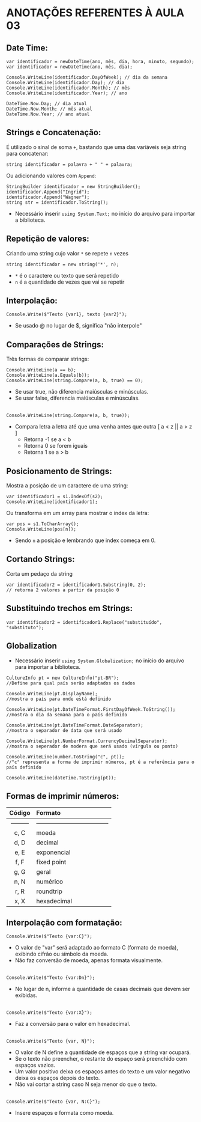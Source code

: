 # ANOTAÇÕES REFERENTES À AULA 03

## Date Time:

```
var identificador = newDateTime(ano, mês, dia, hora, minuto, segundo);
var identificador = newDateTime(ano, mês, dia);

Console.WriteLine(identificador.DayOfWeek); // dia da semana
Console.WriteLine(identificador.Day); // dia
Console.WriteLine(identificador.Month); // mês
Console.WriteLine(identificador.Year); // ano

DateTime.Now.Day; // dia atual
DateTime.Now.Month; // mês atual
DateTime.Now.Year; // ano atual
```

## Strings e Concatenação:

É utilizado o sinal de soma `+`, bastando que uma das variáveis seja string para concatenar:

```
string identificador = palavra + " " + palavra;
```

Ou adicionando valores com `Append`:

```
StringBuilder identificador = new StringBuilder();
identificador.Append("Ingrid");
identificador.Append("Wagner");
string str = identificador.ToString();
```

* Necessário inserir `using System.Text;` no início do arquivo para importar a biblioteca.

## Repetição de valores:

Criando uma string cujo valor `*` se repete `n` vezes

```
string identificador = new string('*', n);
```

* `*` é o caractere ou texto que será repetido
* `n` é a quantidade de vezes que vai se repetir

## Interpolação:

```
Console.Write($"Texto {var1}, texto {var2}");
```

* Se usado @ no lugar de $, significa "não interpole"

## Comparações de Strings:

Três formas de comparar strings:

```
Console.WriteLine(a == b);
Console.WriteLine(a.Equals(b));
Console.WriteLine(string.Compare(a, b, true) == 0);
```

* Se usar true, não diferencia maiúsculas e minúsculas.
* Se usar false, diferencia maiúsculas e minúsculas.
<br><br>

```
Console.WriteLine(string.Compare(a, b, true));
```

* Compara letra a letra até que uma venha antes que outra [ a < z || a > z ]
    * Retorna -1 se a < b
    * Retorna 0 se forem iguais
    * Retorna 1 se a > b

## Posicionamento de Strings:

Mostra a posição de um caractere de uma string:

```
var identificador1 = s1.IndexOf(s2);
Console.WriteLine(identificador1);
```

Ou transforma em um array para mostrar o index da letra:

```
var pos = s1.ToCharArray();
Console.WriteLine(pos[n]);
```

* Sendo `n` a posição e lembrando que index começa em 0.

## Cortando Strings:

Corta um pedaço da string

```
var identificador2 = identificador1.Substring(0, 2);
// retorna 2 valores a partir da posição 0
```

## Substituindo trechos em Strings:

```
var identificador2 = identificador1.Replace("substituído", "substituto");
```

## Globalization

* Necessário inserir `using System.Globalization;` no início do arquivo para importar a biblioteca.

```
CultureInfo pt = new CultureInfo("pt-BR");
//Define para qual país serão adaptados os dados

Console.WriteLine(pt.DisplayName);
//mostra o país para onde está definido

Console.WriteLine(pt.DateTimeFormat.FirstDayOfWeek.ToString());
//mostra o dia da semana para o país definido

Console.WriteLine(pt.DateTimeFormat.DateSeparator);
//mostra o separador de data que será usado

Console.WriteLine(pt.NumberFormat.CurrencyDecimalSeparator);
//mostra o seperador de modera que será usado (vírgula ou ponto)

Console.WriteLine(number.ToString("c", pt));
//"c" representa a forma de imprimir números, pt é a referência para o país definido

Console.WriteLine(dateTime.ToString(pt));
```

## Formas de imprimir números:

| Código | Formato |
|:---:|:---|
| ——— | ———————————— |
| c, C | moeda |
| d, D | decimal |
| e, E | exponencial |
| f, F | fixed point |
| g, G | geral |
| n, N | numérico |
| r, R | roundtrip |
| x, X | hexadecimal |

## Interpolação com formatação:

```
Console.Write($"Texto {var:C}");
```

* O valor de "var" será adaptado ao formato C (formato de moeda), exibindo cifrão ou símbolo da moeda.
* Não faz conversão de moeda, apenas formata visualmente.
<br><br>

```
Console.Write($"Texto {var:Dn}");
```

* No lugar de n, informe a quantidade de casas decimais que devem ser exibidas.
<br><br>

```
Console.Write($"Texto {var:X}");
```

* Faz a conversão para o valor em hexadecimal.
<br><br>

```
Console.Write($"Texto {var, N}");
```

* O valor de N define a quantidade de espaços que a string var ocupará.
* Se o texto não preencher, o restante do espaço será preenchido com espaços vazios.
* Um valor positivo deixa os espaços antes do texto e um valor negativo deixa os espaços depois do texto.
* Não vai cortar a string caso N seja menor do que o texto.
<br><br>

```
Console.Write($"Texto {var, N:C}");
```

* Insere espaços e formata como moeda.